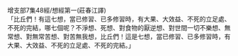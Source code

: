 增支部7集48經/想經第一(莊春江譯)  
「比丘們！有這七想，當已修習、已多修習時，有大果、大效益、不死的立足處、不死的完結，哪七個呢？不淨想、死想、對食物的厭逆想、對世間一切不樂想、無常想、對無常苦想、對苦無我想，比丘們！這是七想，當已修習、已多修習時，有大果、大效益、不死的立足處、不死的完結。」  
  
  

